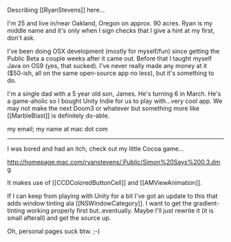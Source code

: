 

Describing [[RyanStevens]] here...

I'm 25 and live in/near Oakland, Oregon on approx. 90 acres. Ryan is my middle name and it's only when I sign checks that I give a hint at my first, don't ask.

I've been doing OSX development (mostly for myself/fun) since getting the Public Beta a couple weeks after it came out. Before that I taught myself Java on OS9 (yes, that sucked). I've never really made any money at it ($50-ish, all on the same open-source app no less), but it's something to do.

I'm a single dad with a 5 year old son, James. He's turning 6 in March. He's a game-aholic so I bought Unity Indie for us to play with...very cool app. We may not make the next Doom3 or whatever but something more like [[MarbleBlast]] is definitely do-able.

my email; my name at mac dot com

----
I was bored and had an itch, check out my little Cocoa game...

http://homepage.mac.com/ryanstevens/.Public/Simon%20Says%200.3.dmg

It makes use of [[CCDColoredButtonCell]] and [[AMViewAnimation]].

If I can keep from playing with Unity for a bit I've got an update to this that adds window tinting ala [[NSWindowCategory]]. I want to get the gradient-tinting working properly first but..eventually. Maybe I'll just rewrite it (it is small afterall) and get the source up.

Oh, personal pages suck btw. ;-)